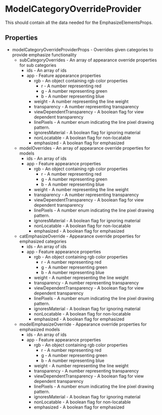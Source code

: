 # ModelCategoryOverrideProvider
This should contain all the data needed for the EmphasizeElementsProps.
## Properties
* modelCategoryOverrideProviderProps - Overrides given categories to provide emphasize functionality
  * subCategoryOverrides - An array of appearance override properties for sub categories
    * ids - An array of ids
    * app - Feature appearance properties
      * rgb - An object containing rgb color properties
        * r - A number representing red
        * g - A number representing green
        * b - A number representing blue
      * weight - A number representing the line weight
      * transparency - A number representing transparency
      * viewDependentTransparency - A boolean flag for view dependent transparency
      * linePixels - A number enum indicating the line pixel drawing pattern.
      * ignoresMaterial - A boolean flag for ignoring material
      * nonLocatable - A boolean flag for non-locatable
      * emphasized - A boolean flag for emphasized
  * modelOverrides - An array of appearance override properties for models
    * ids - An array of ids
    * app - Feature appearance properties
      * rgb - An object containing rgb color properties
        * r - A number representing red
        * g - A number representing green
        * b - A number representing blue
      * weight - A number representing the line weight
      * transparency - A number representing transparency
      * viewDependentTransparency - A boolean flag for view dependent transparency
      * linePixels - A number enum indicating the line pixel drawing pattern.
      * ignoresMaterial - A boolean flag for ignoring material
      * nonLocatable - A boolean flag for non-locatable
      * emphasized - A boolean flag for emphasized
  * catEmphasizeOverride - Appearance override properties for emphasized categories
    * ids - An array of ids
    * app - Feature appearance properties
      * rgb - An object containing rgb color properties
        * r - A number representing red
        * g - A number representing green
        * b - A number representing blue
      * weight - A number representing the line weight
      * transparency - A number representing transparency
      * viewDependentTransparency - A boolean flag for view dependent transparency
      * linePixels - A number enum indicating the line pixel drawing pattern.
      * ignoresMaterial - A boolean flag for ignoring material
      * nonLocatable - A boolean flag for non-locatable
      * emphasized - A boolean flag for emphasized
  * modelEmphasizeOverride - Appearance override properties for emphasized models
    * ids - An array of ids
    * app - Feature appearance properties
      * rgb - An object containing rgb color properties
        * r - A number representing red
        * g - A number representing green
        * b - A number representing blue
      * weight - A number representing the line weight
      * transparency - A number representing transparency
      * viewDependentTransparency - A boolean flag for view dependent transparency
      * linePixels - A number enum indicating the line pixel drawing pattern.
      * ignoresMaterial - A boolean flag for ignoring material
      * nonLocatable - A boolean flag for non-locatable
      * emphasized - A boolean flag for emphasized
